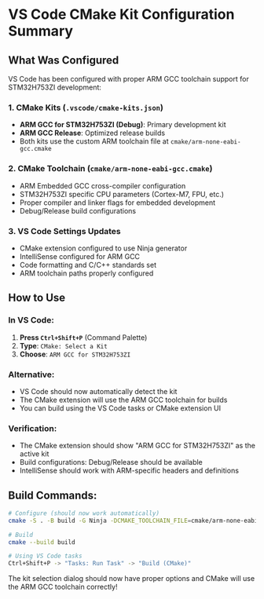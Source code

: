 # VS Code CMake Kit Configuration Summary

## What Was Configured

VS Code has been configured with proper ARM GCC toolchain support for STM32H753ZI development:

### 1. CMake Kits (`.vscode/cmake-kits.json`)
- **ARM GCC for STM32H753ZI (Debug)**: Primary development kit
- **ARM GCC Release**: Optimized release builds
- Both kits use the custom ARM toolchain file at `cmake/arm-none-eabi-gcc.cmake`

### 2. CMake Toolchain (`cmake/arm-none-eabi-gcc.cmake`)
- ARM Embedded GCC cross-compiler configuration
- STM32H753ZI specific CPU parameters (Cortex-M7, FPU, etc.)
- Proper compiler and linker flags for embedded development
- Debug/Release build configurations

### 3. VS Code Settings Updates
- CMake extension configured to use Ninja generator
- IntelliSense configured for ARM GCC
- Code formatting and C/C++ standards set
- ARM toolchain paths properly configured

## How to Use

### In VS Code:
1. **Press `Ctrl+Shift+P`** (Command Palette)
2. **Type**: `CMake: Select a Kit`
3. **Choose**: `ARM GCC for STM32H753ZI`

### Alternative:
- VS Code should now automatically detect the kit
- The CMake extension will use the ARM GCC toolchain for builds
- You can build using the VS Code tasks or CMake extension UI

### Verification:
- The CMake extension should show "ARM GCC for STM32H753ZI" as the active kit
- Build configurations: Debug/Release should be available
- IntelliSense should work with ARM-specific headers and definitions

## Build Commands:
```bash
# Configure (should now work automatically)
cmake -S . -B build -G Ninja -DCMAKE_TOOLCHAIN_FILE=cmake/arm-none-eabi-gcc.cmake

# Build
cmake --build build

# Using VS Code tasks
Ctrl+Shift+P -> "Tasks: Run Task" -> "Build (CMake)"
```

The kit selection dialog should now have proper options and CMake will use the ARM GCC toolchain correctly!
